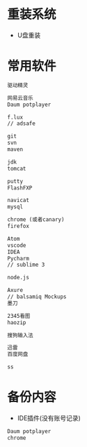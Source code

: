 # 重装系统

- U盘重装

# 常用软件

```html
驱动精灵

网易云音乐
Daum potplayer

f.lux
// adsafe

git
svn
maven

jdk
tomcat

putty
FlashFXP

navicat
mysql

chrome (或者canary)
firefox

Atom
vscode
IDEA
Pycharm
// sublime 3

node.js

Axure
// balsamiq Mockups
墨刀

2345看图
haozip

搜狗输入法

迅雷
百度网盘

ss
```

# 备份内容

- IDE插件(没有账号记录)

```javascript
Daum potplayer
chrome
```
